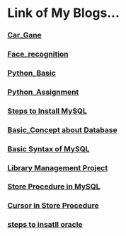 
# Link of My Blogs...
### [Car_Gane](https://github.com/Sudarshan-gurav/car_game)
### [Face_recognition](https://github.com/Sudarshan-gurav/Face_recognition)
### [Python_Basic](https://sudarshan-gurav.github.io/python)
### [Python_Assignment](https://sudarshan-gurav.github.io/Assignment)
### [Steps to Install MySQL](https://sudarshan-gurav.github.io/Install_step)
### [Basic_Concept about Database](https://sudarshan-gurav.github.io/Basic_concept)
### [Basic Syntax of MySQL](https://sudarshan-gurav.github.io/Basic_Syntax) 
### [Library Management Project](https://sudarshan-gurav.github.io/Create_Insert)
### [Store Procedure in MySQL](https://sudarshan-gurav.github.io/store_procedure)
### [Cursor in Store Procedure](https://sudarshan-gurav.github.io/cursor)
### [steps to insatll oracle](https://sudarshan-gurav.github.io/step_install_oracle)
